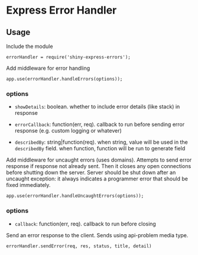 # Express Error Handler

## Usage
Include  the module

`errorHandler = require('shiny-express-errors');`

Add middleware for error handling

`app.use(errorHandler.handleErrors(options));`

### options
* `showDetails`: boolean. whether to include error details (like stack) in response

* `errorCallback`: function(err, req). callback to run before sending error response (e.g. custom logging or whatever)

* `describedBy`: string|function(req). when string, value will be used in the `describedBy` field. when function, function will be run to generate field



Add middleware for uncaught errors (uses domains). Attempts to send error response if response not already sent. Then it closes any open connections before shutting down the server. Server should be shut down after an uncaught exception: it always indicates a programmer error that should be fixed immediately.

`app.use(errorHandler.handleUncaughtErrors(options));`

### options
* `callback`: function(err, req). callback to run before closing


Send an error response to the client. Sends using api-problem media type.

`errorHandler.sendError(req, res, status, title, detail)`
